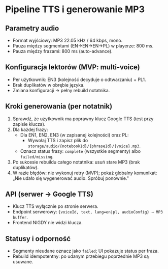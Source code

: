 # Pipeline TTS i generowanie MP3

## Parametry audio

- Format wyjściowy: MP3 22.05 kHz / 64 kbps, mono.
- Pauza między segmentami (EN→EN→EN→PL) w playerze: 800 ms.
- Pauza między frazami: 800 ms (auto-advance).

## Konfiguracja lektorów (MVP: multi-voice)

- Per użytkownik: EN3 (kolejność decyduje o odtwarzaniu) + PL1.
- Brak duplikatów w obrębie języka.
- Zmiana konfiguracji → pełny rebuild notatnika.

## Kroki generowania (per notatnik)

1. Sprawdź, że użytkownik ma poprawny klucz Google TTS (test przy zapisie klucza).
2. Dla każdej frazy:
   - Dla EN1, EN2, EN3 (w zapisanej kolejności) oraz PL:
     - Wywołaj TTS i zapisz plik do `storage/audio/{notebookId}/{phraseId}/{voice}.mp3`.
   - Oznacz status frazy: `complete` (wszystkie segmenty) albo `failed/missing`.
3. Po sukcesie rebuildu całego notatnika: usuń stare MP3 (brak duplikatów).
4. W razie błędów: nie wykonuj retry (MVP); pokaż globalny komunikat:
   „Nie udało się wygenerować audio. Spróbuj ponownie."

## API (serwer → Google TTS)

- Klucz TTS wyłącznie po stronie serwera.
- Endpoint serwerowy: `{voiceId, text, lang=en|pl, audioConfig} → MP3 buffer`.
- Frontend NIGDY nie widzi klucza.

## Statusy i odporność

- Segmenty nieudane oznacz jako `failed`; UI pokazuje status per fraza.
- Rebuild idempotentny: po udanym przebiegu poprzednie MP3 są usuwane.
